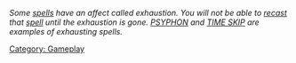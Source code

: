 *Some [spells](:Category:_Spells.md "wikilink") have an affect called
exhaustion. You will not be able to [recast](Cast.md "wikilink") that
[spell](:Category:_Spells.md "wikilink") until the exhaustion is gone.
[PSYPHON](Psyphon.md "wikilink") and [TIME
SKIP](Time_Skip.md "wikilink") are examples of exhausting spells.*

[Category: Gameplay](Category:_Gameplay "wikilink")
